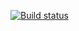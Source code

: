 [![Build status](https://ci.appveyor.com/api/projects/status/baxts7eebpkf4jxg/branch/master?svg=true)](https://ci.appveyor.com/project/andreygork/selenide/branch/master)
